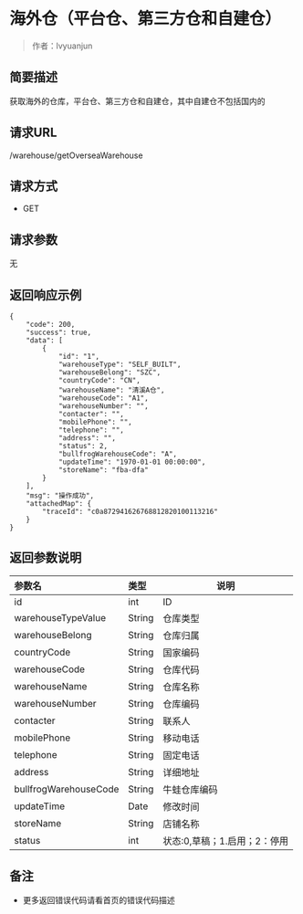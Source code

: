 # 海外仓（平台仓、第三方仓和自建仓）

> 作者：lvyuanjun

## 简要描述

获取海外的仓库，平台仓、第三方仓和自建仓，其中自建仓不包括国内的

## 请求URL
/warehouse/getOverseaWarehouse
  
## 请求方式
- GET 

## 请求参数

无

## 返回响应示例 

``` 
{
    "code": 200,
    "success": true,
    "data": [
        {
            "id": "1",
            "warehouseType": "SELF_BUILT",
            "warehouseBelong": "SZC",
            "countryCode": "CN",
            "warehouseName": "清溪A仓",
            "warehouseCode": "A1",
            "warehouseNumber": "",
            "contacter": "",
            "mobilePhone": "",
            "telephone": "",
            "address": "",
            "status": 2,
            "bullfrogWarehouseCode": "A",
            "updateTime": "1970-01-01 00:00:00",
			"storeName": "fba-dfa"
        }
    ],
    "msg": "操作成功",
    "attachedMap": {
        "traceId": "c0a872941626768812820100113216"
    }
}
```

## 返回参数说明 

|参数名|类型|说明|
|:-----  |:-----|-----                           |
|id |int   |ID  |
|warehouseTypeValue |String   |仓库类型  |
|warehouseBelong |String   |仓库归属  |
|countryCode |String   |国家编码  |
|warehouseCode |String   |仓库代码  |
|warehouseName |String   |仓库名称  |
|warehouseNumber |String   |仓库编码  |
|contacter |String   |联系人  |
|mobilePhone |String   |移动电话  |
|telephone |String   |固定电话  |
|address |String   |详细地址  |
|bullfrogWarehouseCode |String   |牛蛙仓库编码  |
|updateTime |Date   |修改时间  |
|storeName |String   |店铺名称  |
|status |int   |状态:0,草稿；1.启用；2：停用   |


## 备注 

- 更多返回错误代码请看首页的错误代码描述
